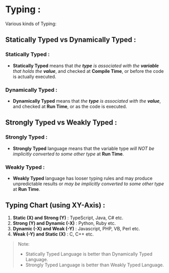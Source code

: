 # Typing :

Various kinds of Typing:

## Statically Typed vs Dynamically Typed :

### Statically Typed :

- **Statically Typed** means that _the **type** is associated with the **variable** that holds the **value**_, and checked at **Compile Time**, or before the code is actually executed.

### Dynamically Typed :

- **Dynamically Typed** means that _the **type** is associated with the **value**_, and checked at **Run Time**, or as the code is executed.

## Strongly Typed vs Weakly Typed :

### Strongly Typed :

- **Strongly Typed** language means that the variable type _will NOT be implicitly converted to some other type_ at **Run Time**.

### Weakly Typed :

- **Weakly Typed** language has looser typing rules and may produce unpredictable results or _may be implicitly converted to some other type_ at **Run Time**.

## Typing Chart (using XY-Axis) :

1. **Static (X) and Strong (Y)** : TypeScript, Java, C# etc.
2. **Strong (Y) and Dynamic (-X)** : Python, Ruby etc.
3. **Dynamic (-X) and Weak (-Y)** : Javascript, PHP, VB, Perl etc.
4. **Weak (-Y) and Static (X)** : C, C++ etc.

> Note:
>
> - Statically Typed Language is better than Dynamically Typed Language.
> - Strongly Typed Language is better than Weakly Typed Language.
